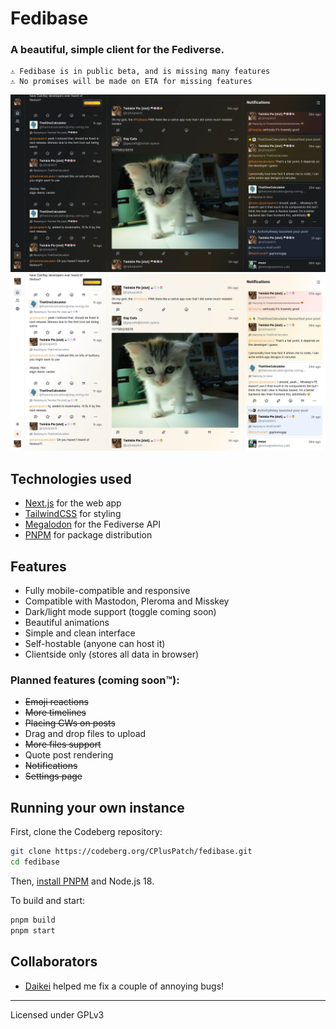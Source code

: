 # Fedibase

### A beautiful, simple client for the Fediverse.

```
⚠️ Fedibase is in public beta, and is missing many features
⚠️ No promises will be made on ETA for missing features
```

![Dark mode for Desktop](assets/desktop-dark.webp)
![Dark mode for Desktop](assets/desktop-light.webp)

## Technologies used

- [Next.js](https://nextjs.org/) for the web app
- [TailwindCSS](https://tailwindcss.com) for styling
- [Megalodon](https://github.com/h3poteto/megalodon) for the Fediverse API
- [PNPM](https://pnpm.io/) for package distribution

## Features

- Fully mobile-compatible and responsive
- Compatible with Mastodon, Pleroma and Misskey
- Dark/light mode support (toggle coming soon)
- Beautiful animations
- Simple and clean interface
- Self-hostable (anyone can host it)
- Clientside only (stores all data in browser)

### Planned features (coming soon™️):

- ~~Emoji reactions~~
- ~~More timelines~~
- ~~Placing CWs on posts~~
- Drag and drop files to upload
- ~~More files support~~
- Quote post rendering
- ~~Notifications~~
- ~~Settings page~~

## Running your own instance

First, clone the Codeberg repository:

```sh
git clone https://codeberg.org/CPlusPatch/fedibase.git
cd fedibase
```

Then, [install PNPM](https://pnpm.io/installation) and Node.js 18.

To build and start:

```sh
pnpm build
pnpm start
```

## Collaborators

- [Daikei](https://codeberg.org/daikei/) helped me fix a couple of annoying bugs!

---
Licensed under GPLv3